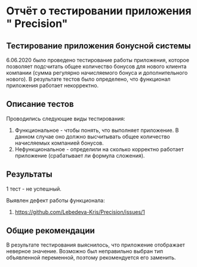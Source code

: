 # Отчёт о тестировании приложения " Precision" #
## Тестирование приложения бонусной системы ##

6.06.2020 было проведено тестирование работы приложения, которое позволяет подсчитать общее количество бонусов для нового клиента компании (сумма регулярно начисляемого бонуса и дополнительного нового). В результате тестов было определено, что функционал приложения работает некорректно.

## Описание тестов ##
Проводились следующие виды тестирования:
1. Функциональное - чтобы понять, что выполняет приложение. В данном случае оно должно высчитывать общее количество начисляемых компанией бонусов.
1. Нефункциональное - определили на сколько корректно работает приложение (срабатывает ли формула сложения).


## Результаты ##

1 тест - не успешный.

Выявлен дефект работы функционала:

1. https://github.com/Lebedeva-Kris/Precision/issues/1

## Общие рекомендации ##
В результате тестирования выяснилось, что приложение отображает неверное значение. Возможно был неправильно выбран тип объявленной переменной, поэтому рекомендуется его заменить.